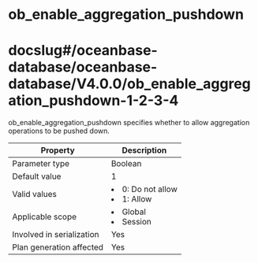 ob_enable_aggregation_pushdown
===================================================
# docslug#/oceanbase-database/oceanbase-database/V4.0.0/ob_enable_aggregation_pushdown-1-2-3-4
ob_enable_aggregation_pushdown specifies whether to allow aggregation operations to be pushed down.


| **Property**              | **Description** |
|---------------------------|------------------------------------------------------------------------------------------------------------|
| Parameter type            | Boolean |
| Default value             | 1 |
| Valid values              | <li> 0: Do not allow   <li> 1: Allow |
| Applicable scope          | <li> Global   <li> Session |
| Involved in serialization | Yes |
| Plan generation affected  | Yes |


